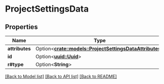 # ProjectSettingsData

## Properties

Name | Type | Description | Notes
------------ | ------------- | ------------- | -------------
**attributes** | Option<[**crate::models::ProjectSettingsDataAttributes**](ProjectSettingsData_attributes.md)> |  | [optional]
**id** | Option<[**uuid::Uuid**](uuid::Uuid.md)> |  | [optional]
**r#type** | Option<**String**> |  | [optional]

[[Back to Model list]](../README.md#documentation-for-models) [[Back to API list]](../README.md#documentation-for-api-endpoints) [[Back to README]](../README.md)


